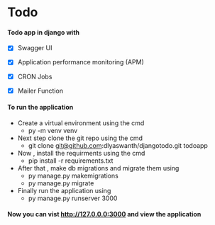 # Todo
#### Todo app in django with ####

- [x] Swagger UI
- [x] Application performance monitoring (APM)
- [x] CRON Jobs
- [x] Mailer Function 


#### To run the application 

* Create a virtual environment using the cmd 
  * py -m venv venv
* Next step clone the git repo using the cmd 
  * git clone git@github.com:dlyaswanth/djangotodo.git todoapp
* Now , install the requirments using the cmd 
  * pip install -r requirements.txt 
* After that , make db migrations and migrate them using 
  * py manage.py makemigrations 
  * py manage.py migrate
* Finally run the application using
  * py manage.py runserver 3000 
  
  
#### Now you can vist http://127.0.0.0:3000 and view the application 
